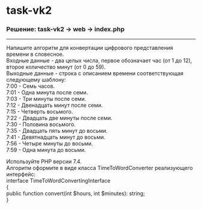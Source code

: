 # task-vk2
### Решение: task-vk2 -> web -> index.php
---
Напишите алгоритм для конвертации цифрового представления времени в словесное.   
Входные данные - два целых числа, первое обозначает час (от 1 до 12), второе количество минут (от 0 до 59).   
Выходные данные - строка с описанием времени соответствующая следующему шаблону:   
7:00 - Семь часов.   
7:01 - Одна минута после семи.   
7:03 - Три минуты после семи.   
7:12 - Двенадцать минут после семи.   
7:15 - Четверть восьмого.   
7:22 - Двадцать две минуты после семи.   
7:30 - Половина восьмого.   
7:35 - Двадцать пять минут до восьми.   
7:41 - Девятнадцать минут до восьми.   
7:56 - Четыре минуты до восьми.   
7:59 - Одна минута до восьми.   
   
Используйте PHP версии 7.4.   
Алгоритм оформите в виде класса TimeToWordConverter реализующего интерфейс:   
interface TimeToWordConvertingInterface   
{   
public function convert(int $hours, int $minutes): string;   
}   